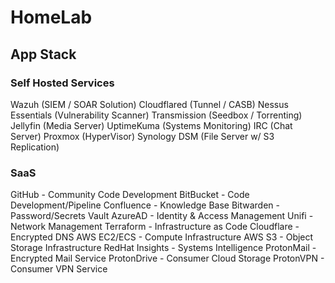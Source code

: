 # HomeLab

## App Stack
### Self Hosted Services
Wazuh (SIEM / SOAR Solution)
Cloudflared (Tunnel / CASB)
Nessus Essentials (Vulnerability Scanner)
Transmission (Seedbox / Torrenting)
Jellyfin (Media Server)
UptimeKuma (Systems Monitoring)
IRC (Chat Server)
Proxmox (HyperVisor)
Synology DSM (File Server w/ S3 Replication)

### SaaS
GitHub - Community Code Development
BitBucket - Code Development/Pipeline
Confluence - Knowledge Base
Bitwarden - Password/Secrets Vault
AzureAD - Identity & Access Management
Unifi - Network Management
Terraform - Infrastructure as Code
Cloudflare - Encrypted DNS
AWS EC2/ECS - Compute Infrastructure 
AWS S3 - Object Storage Infrastructure
RedHat Insights - Systems Intelligence 
ProtonMail - Encrypted Mail Service
ProtonDrive - Consumer Cloud Storage
ProtonVPN - Consumer VPN Service
